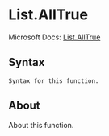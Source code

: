 # List.AllTrue

Microsoft Docs: [List.AllTrue](https://docs.microsoft.com/en-us/powerquery-m/list-alltrue)

## Syntax

```
Syntax for this function.
```

## About

About this function.

